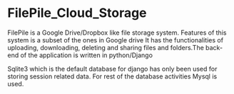 # FilePile_Cloud_Storage
FilePile is a Google Drive/Dropbox like file storage system. Features of this system is a subset of the ones in Google drive It has the functionalities of uploading, downloading, deleting and sharing files and folders.The back-end of the application is written in python/Django

Sqlite3 which is the default database for django has only been used for storing session related data. For rest of the database activities Mysql is used.


